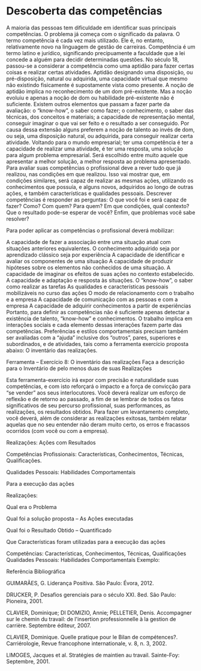 # Descoberta das competências

A maioria das pessoas tem dificuldade em identificar suas principais competências. O problema já começa com o significado da palavra. O termo competência é cada vez mais utilizado. Ele é, no entanto, relativamente novo na linguagem de gestão de carreiras. Competência é um termo latino e jurídico, significando precipuamente a faculdade que a lei concede a alguém para decidir determinadas questões.
No século 18, passou-se a considerar a competência como uma aptidão para fazer certas coisas e realizar certas atividades. Aptidão designando uma disposição, ou pré-disposição, natural ou adquirida, uma capacidade virtual que mesmo não existindo fisicamente é supostamente vista como presente. A noção de aptidão implica no reconhecimento de um dom pré-existente. Mas a noção evoluiu e apenas a noção de dom ou habilidade pré-existente não é suficiente. Existem outros elementos que passam a fazer parte da avaliação: o “know-how”, o saber como fazer; o conhecimento, o saber das técnicas, dos conceitos e materiais; a capacidade de representação mental, conseguir imaginar o que vai ser feito e o resultado a ser conseguido.
Por causa dessa extensão alguns preferem a noção de talento ao invés de dom, ou seja, uma disposição natural, ou adquirida, para conseguir realizar certa atividade. Voltando para o mundo empresarial; ter uma competência é ter a capacidade de realizar uma atividade, é ter uma resposta, uma solução para algum problema empresarial. Será escolhido entre muito aquele que apresentar a melhor solução, a melhor resposta ao problema apresentado.
Para avaliar suas competências o profissional deve a rever tudo que já realizou, nas condições em que realizou. Isso vai mostrar que, em condições similares, será capaz de realizar as mesmas ações, utilizando os conhecimentos que possuía, e alguns novos, adquiridos ao longo de outras ações, e também características e qualidades pessoais. Descrever competências é responder as perguntas: O que você foi e será capaz de fazer? Como? Com quem? Para quem? Em que condições, qual contexto? Que o resultado pode-se esperar de você? Enfim, que problemas você sabe resolver?

 

Para poder aplicar as competências o profissional deverá mobilizar:

A capacidade de fazer a associação entre uma situação atual com situações anteriores equivalentes. 
O conhecimento adquirido seja por aprendizado clássico seja por experiência 
A capacidade de identificar e avaliar os componentes de uma situação 
A capacidade de produzir hipóteses sobre os elementos não conhecidos de uma situação. 
A capacidade de imaginar os efeitos de suas ações no contexto estabelecido. 
A capacidade e adaptação e resposta às situações. 
O “know-how”, o saber como realizar as tarefas
As qualidades e características pessoais mobilizáveis no curso das ações 
O modo de relacionamento com o trabalho e a empresa 
A capacidade de comunicação com as pessoas e com a empresa 
A capacidade de adquirir conhecimentos a partir de experiências 
Portanto, para definir as competências não é suficiente apenas detectar a existência de talento, “know-how” e conhecimentos. O trabalho implica em interações sociais e cada elemento dessas interações fazem parte das competências. Preferências e estilos comportamentais precisam também ser avaliadas com a “ajuda” inclusive dos “outros”, pares, superiores e subordinados, e de atividades, tais como a ferramenta exercício proposta abaixo: O inventário das realizações.

 
Ferramenta – Exercício 8: O inventário das realizações
Faça a descrição para o Inventário de pelo menos duas de suas Realizações 
 
Esta ferramenta-exercício irá expor com precisão e naturalidade suas competências, e com isto reforçará o impacto e a força de convicção para “se vender” aos seus interlocutores.
Você deverá realizar um esforço de reflexão e de retorno ao passado, a fim de se lembrar de todos os fatos significativos de seu percurso profissional, suas performances, as realizações, os resultados obtidos.
 Para fazer um levantamento completo, você deverá, além de considerar as realizações exitosas, também relatar aquelas que no seu entender não deram muito certo, os erros e fracassos ocorridos (com você ou com a empresa).

Realizações: Ações com Resultados

Competências Profissionais: Características, Conhecimentos, Técnicas, Qualificações.

Qualidades Pessoais: Habilidades Comportamentais

 

Para a execução das ações

Realizações:

Qual era o Problema

Qual foi a solução proposta – As Ações executadas

Qual foi o Resultado Obtido – Quantificado

Que Características foram utilizadas para a execução das ações

​Competências: Características, Conhecimentos, Técnicas, Qualificações
Qualidades Pessoais: Habilidades Comportamentais
Exemplo:


 

 

 

Referência Bibliográfica

GUIMARÃES, G. Liderança Positiva. São Paulo: Évora, 2012.

DRUCKER, P. Desafios gerenciais para o século XXI.  8ed. São Paulo: Pioneira, 2001.

CLAVIER, Dominique; DI DOMIZIO, Annie; PELLETIER, Denis. Accompagner sur le chemin du travail: de l'insertion professionnelle à la gestion de carrière. Septembre éditeur, 2007.

CLAVIER, Dominique. Quelle pratique pour le Bilan de compétences?. Carriérologie, Revue francophone internationale, v. 8, n. 3, 2002.

LIMOGES, Jacques et al. Stratégies de maintien au travail. Sainte-Foy: Septembre, 2001.